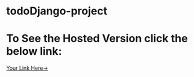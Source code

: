 # todoDjango-project


# To See the Hosted Version click the below link:

[Your Link Here->](https://todolist789.herokuapp.com)
